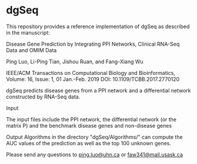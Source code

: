 # dgSeq

This repository provides a reference implementation of dgSeq as described in the manuscript:

Disease Gene Prediction by Integrating PPI Networks, Clinical RNA-Seq Data and OMIM Data

Ping Luo, Li-Ping Tian, Jishou Ruan, and Fang-Xiang Wu

IEEE/ACM Transactions on Computational Biology and Bioinformatics, Volume: 16, Issue: 1, 01 Jan.-Feb. 2019
DOI: 10.1109/TCBB.2017.2770120

dgSeq predicts disease genes from a PPI network and a differential network constructed by RNA-Seq data.

Input

The input files include the PPI network, the differential network (or the matrix P) and the benchmark disease genes and non-disease genes

Output
Algorithms in the directory "dgSeq/Algorithms/" can compute the AUC values of the prediction as well as the top 100 unknown genes.


Please send any questions to ping.luo@uhn.ca or faw341@mail.usask.ca
